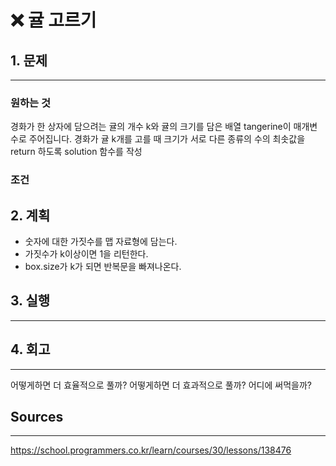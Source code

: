 # ❌ 귤 고르기

## 1. 문제

---

### 원하는 것

경화가 한 상자에 담으려는 귤의 개수 k와 귤의 크기를 담은 배열 tangerine이 매개변수로 주어집니다. 경화가 귤 k개를 고를 때 크기가 서로 다른 종류의 수의 최솟값을 return 하도록 solution 함수를 작성

### 조건

## 2. 계획

- 숫자에 대한 가짓수를 맵 자료형에 담는다.
- 가짓수가 k이상이면 1을 리턴한다.
- box.size가 k가 되면 반복문을 빠져나온다.

## 3. 실행

---

## 4. 회고

---

어떻게하면 더 효율적으로 풀까?
어떻게하면 더 효과적으로 풀까?
어디에 써먹을까?

## Sources

---

https://school.programmers.co.kr/learn/courses/30/lessons/138476
